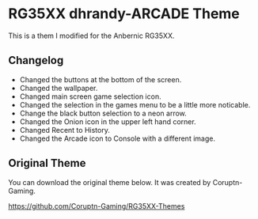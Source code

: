 # RG35XX dhrandy-ARCADE Theme
This is a them I modified for the Anbernic RG35XX.  

## Changelog
- Changed the buttons at the bottom of the screen.
- Changed the wallpaper.
- Changed main screen game selection icon.
- Changed the selection in the games menu to be a little more noticable.
- Change the black button selection to a neon arrow.
- Changed the Onion icon in the upper left hand corner.
- Changed Recent to History.
- Changed the Arcade icon to Console with a different image.

## Original Theme

You can download the original theme below.  It was created by Coruptn-Gaming.

https://github.com/Coruptn-Gaming/RG35XX-Themes



